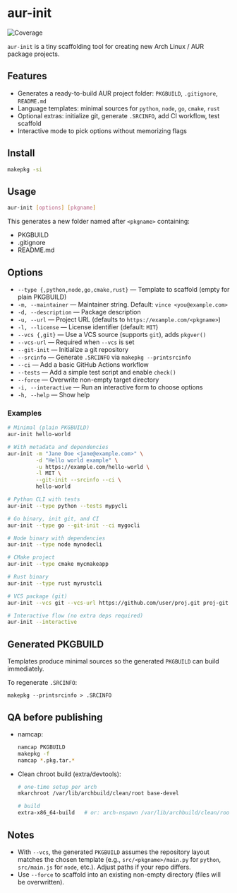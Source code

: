 # aur-init
 
 ![Coverage](coverage-badge.svg)
 
 `aur-init` is a tiny scaffolding tool for creating new Arch Linux / AUR package projects.

## Features

- Generates a ready-to-build AUR project folder: `PKGBUILD`, `.gitignore`, `README.md`
- Language templates: minimal sources for `python`, `node`, `go`, `cmake`, `rust`
- Optional extras: initialize git, generate `.SRCINFO`, add CI workflow, test scaffold
- Interactive mode to pick options without memorizing flags

## Install

```bash
makepkg -si
```

## Usage

```bash
aur-init [options] [pkgname]
```

This generates a new folder named after `<pkgname>` containing:

* PKGBUILD
* .gitignore
* README.md

## Options

- `--type {,python,node,go,cmake,rust}` — Template to scaffold (empty for plain PKGBUILD)
- `-m, --maintainer` — Maintainer string. Default: `vince <you@example.com>`
- `-d, --description` — Package description
- `-u, --url` — Project URL (defaults to `https://example.com/<pkgname>`)
- `-l, --license` — License identifier (default: `MIT`)
- `--vcs {,git}` — Use a VCS source (supports `git`), adds `pkgver()`
- `--vcs-url` — Required when `--vcs` is set
- `--git-init` — Initialize a git repository
- `--srcinfo` — Generate `.SRCINFO` via `makepkg --printsrcinfo`
- `--ci` — Add a basic GitHub Actions workflow
- `--tests` — Add a simple test script and enable `check()`
- `--force` — Overwrite non-empty target directory
- `-i, --interactive` — Run an interactive form to choose options
- `-h, --help` — Show help

### Examples

```bash
# Minimal (plain PKGBUILD)
aur-init hello-world

# With metadata and dependencies
aur-init -m "Jane Doe <jane@example.com>" \
         -d "Hello world example" \
         -u https://example.com/hello-world \
         -l MIT \
         --git-init --srcinfo --ci \
         hello-world

# Python CLI with tests
aur-init --type python --tests mypycli

# Go binary, init git, and CI
aur-init --type go --git-init --ci mygocli

# Node binary with dependencies
aur-init --type node mynodecli

# CMake project
aur-init --type cmake mycmakeapp

# Rust binary
aur-init --type rust myrustcli

# VCS package (git)
aur-init --vcs git --vcs-url https://github.com/user/proj.git proj-git

# Interactive flow (no extra deps required)
aur-init --interactive
```

## Generated PKGBUILD

Templates produce minimal sources so the generated `PKGBUILD` can build immediately.

To regenerate `.SRCINFO`:

```
makepkg --printsrcinfo > .SRCINFO
```

## QA before publishing

- namcap:

  ```bash
  namcap PKGBUILD
  makepkg -f
  namcap *.pkg.tar.*
  ```

- Clean chroot build (extra/devtools):

  ```bash
  # one-time setup per arch
  mkarchroot /var/lib/archbuild/clean/root base-devel

  # build
  extra-x86_64-build   # or: arch-nspawn /var/lib/archbuild/clean/root makepkg -s
  ```

## Notes

- With `--vcs`, the generated `PKGBUILD` assumes the repository layout matches the chosen template (e.g., `src/<pkgname>/main.py` for `python`, `src/main.js` for `node`, etc.). Adjust paths if your repo differs.
- Use `--force` to scaffold into an existing non-empty directory (files will be overwritten).
